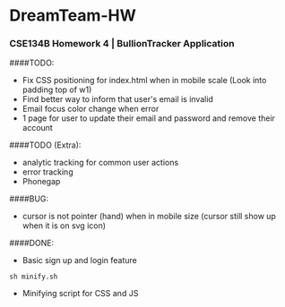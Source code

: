 DreamTeam-HW
============================
### CSE134B Homework 4 | BullionTracker Application


####TODO:
* Fix CSS positioning for index.html when in mobile scale (Look into padding top of w1)
* Find better way to inform that user's email is invalid
* Email focus color change when error
* 1 page for user to update their email and password and remove their account

####TODO (Extra):
* analytic tracking for common user actions
* error tracking
* Phonegap

####BUG:
* cursor is not pointer (hand) when in mobile size (cursor still show up when it is on svg icon)

####DONE:
* Basic sign up and login feature 
```
sh minify.sh
```
* Minifying script for CSS and JS